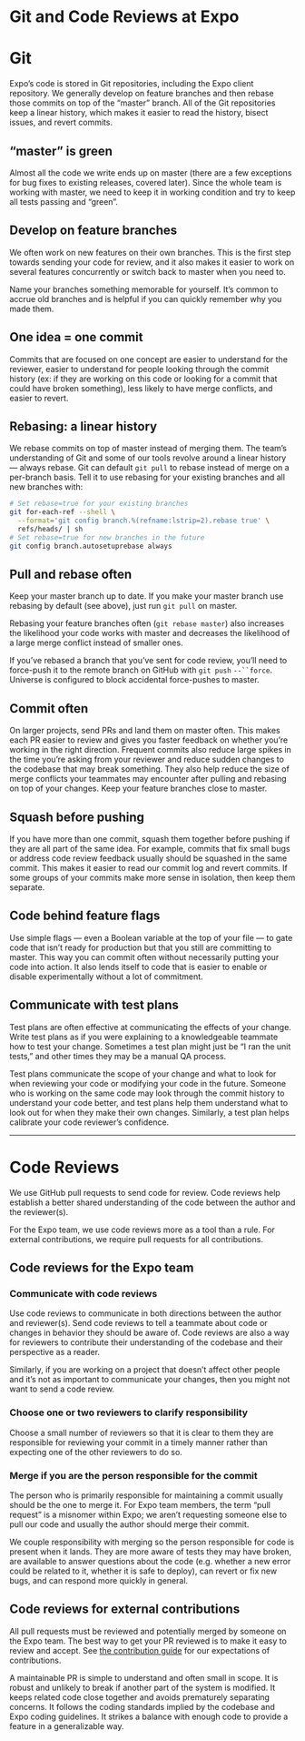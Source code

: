 # Git and Code Reviews at Expo

# Git

Expo’s code is stored in Git repositories, including the Expo client repository. We generally develop on feature branches and then rebase those commits on top of the “master” branch. All of the Git repositories keep a linear history, which makes it easier to read the history, bisect issues, and revert commits.

## “master” is green

Almost all the code we write ends up on master (there are a few exceptions for bug fixes to existing releases, covered later). Since the whole team is working with master, we need to keep it in working condition and try to keep all tests passing and “green”.

## Develop on feature branches

We often work on new features on their own branches. This is the first step towards sending your code for review, and it also makes it easier to work on several features concurrently or switch back to master when you need to.

Name your branches something memorable for yourself. It’s common to accrue old branches and is helpful if you can quickly remember why you made them.

## One idea = one commit

Commits that are focused on one concept are easier to understand for the reviewer, easier to understand for people looking through the commit history (ex: if they are working on this code or looking for a commit that could have broken something), less likely to have merge conflicts, and easier to revert.

## Rebasing: a linear history

We rebase commits on top of master instead of merging them. The team’s understanding of Git and some of our tools revolve around a linear history — always rebase. Git can default `git pull` to rebase instead of merge on a per-branch basis. Tell it to use rebasing for your existing branches and all new branches with:

```sh
# Set rebase=true for your existing branches
git for-each-ref --shell \
  --format='git config branch.%(refname:lstrip=2).rebase true' \
  refs/heads/ | sh
# Set rebase=true for new branches in the future
git config branch.autosetuprebase always
```

## Pull and rebase often

Keep your master branch up to date. If you make your master branch use rebasing by default (see above), just run `git pull` on master.

Rebasing your feature branches often (`git rebase master`) also increases the likelihood your code works with master and decreases the likelihood of a large merge conflict instead of smaller ones.

If you’ve rebased a branch that you’ve sent for code review, you’ll need to force-push it to the remote branch on GitHub with `git push` `--``force`. Universe is configured to block accidental force-pushes to master.

## Commit often

On larger projects, send PRs and land them on master often. This makes each PR easier to review and gives you faster feedback on whether you’re working in the right direction. Frequent commits also reduce large spikes in the time you’re asking from your reviewer and reduce sudden changes to the codebase that may break something. They also help reduce the size of merge conflicts your teammates may encounter after pulling and rebasing on top of your changes. Keep your feature branches close to master.

## Squash before pushing

If you have more than one commit, squash them together before pushing if they are all part of the same idea. For example, commits that fix small bugs or address code review feedback usually should be squashed in the same commit. This makes it easier to read our commit log and revert commits. If some groups of your commits make more sense in isolation, then keep them separate.

## Code behind feature flags

Use simple flags — even a Boolean variable at the top of your file — to gate code that isn’t ready for production but that you still are committing to master. This way you can commit often without necessarily putting your code into action. It also lends itself to code that is easier to enable or disable experimentally without a lot of commitment.

## Communicate with test plans

Test plans are often effective at communicating the effects of your change. Write test plans as if you were explaining to a knowledgeable teammate how to test your change. Sometimes a test plan might just be “I ran the unit tests,” and other times they may be a manual QA process.

Test plans communicate the scope of your change and what to look for when reviewing your code or modifying your code in the future. Someone who is working on the same code may look through the commit history to understand your code better, and test plans help them understand what to look out for when they make their own changes. Similarly, a test plan helps calibrate your code reviewer’s confidence.

----------

# Code Reviews

We use GitHub pull requests to send code for review. Code reviews help establish a better shared understanding of the code between the author and the reviewer(s).

For the Expo team, we use code reviews more as a tool than a rule. For external contributions, we require pull requests for all contributions.

## Code reviews for the Expo team

### Communicate with code reviews

Use code reviews to communicate in both directions between the author and reviewer(s). Send code reviews to tell a teammate about code or changes in behavior they should be aware of. Code reviews are also a way for reviewers to contribute their understanding of the codebase and their perspective as a reader.

Similarly, if you are working on a project that doesn’t affect other people and it’s not as important to communicate your changes, then you might not want to send a code review.

### Choose one or two reviewers to clarify responsibility

Choose a small number of reviewers so that it is clear to them they are responsible for reviewing your commit in a timely manner rather than expecting one of the other reviewers to do so.

### Merge if you are the person responsible for the commit

The person who is primarily responsible for maintaining a commit usually should be the one to merge it. For Expo team members, the term “pull request” is a misnomer within Expo; we aren’t requesting someone else to pull our code and usually the author should merge their commit.

We couple responsibility with merging so the person responsible for code is present when it lands. They are more aware of tests they may have broken, are available to answer questions about the code (e.g. whether a new error could be related to it, whether it is safe to deploy), can revert or fix new bugs, and can respond more quickly in general.

## Code reviews for external contributions

All pull requests must be reviewed and potentially merged by someone on the Expo team. The best way to get your PR reviewed is to make it easy to review and accept. See [the contribution guide](../.github/CONTRIBUTING.md) for our expectations of contributions.

A maintainable PR is simple to understand and often small in scope. It is robust and unlikely to break if another part of the system is modified. It keeps related code close together and avoids prematurely separating concerns. It follows the coding standards implied by the codebase and Expo coding guidelines. It strikes a balance with enough code to provide a feature in a generalizable way.
